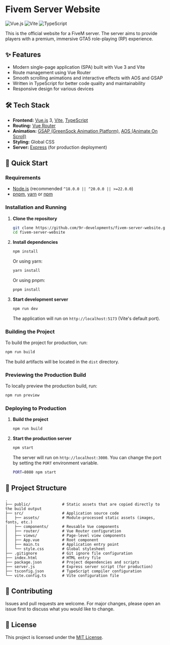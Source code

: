 # Fivem Server Website

![Vue.js](https://img.shields.io/badge/Vue.js-3-4FC08D?style=for-the-badge&logo=vue.js)
![Vite](https://img.shields.io/badge/Vite-5-646CFF?style=for-the-badge&logo=vite)
![TypeScript](https://img.shields.io/badge/TypeScript-5-3178C6?style=for-the-badge&logo=typescript)

This is the official website for a FiveM server. The server aims to provide players with a premium, immersive GTA5 role-playing (RP) experience.

## ✨ Features

- Modern single-page application (SPA) built with Vue 3 and Vite
- Route management using Vue Router
- Smooth scrolling animations and interactive effects with AOS and GSAP
- Written in TypeScript for better code quality and maintainability
- Responsive design for various devices

## 🛠️ Tech Stack

- **Frontend:** [Vue.js](https://vuejs.org/) 3, [Vite](https://vitejs.dev/), [TypeScript](https://www.typescriptlang.org/)
- **Routing:** [Vue Router](https://router.vuejs.org/)
- **Animation:** [GSAP (GreenSock Animation Platform)](https://gsap.com/), [AOS (Animate On Scroll)](https://michalsnik.github.io/aos/)
- **Styling:** Global CSS
- **Server:** [Express](https://expressjs.com/) (for production deployment)

## 🚀 Quick Start

### Requirements

- [Node.js](https://nodejs.org/) (recommended `^18.0.0 || ^20.0.0 || >=22.0.0`)
- [pnpm](https://pnpm.io/), [yarn](https://classic.yarnpkg.com/) or [npm](https://www.npmjs.com/)

### Installation and Running

1.  **Clone the repository**

    ```bash
    git clone https://github.com/9r-developments/fivem-server-website.git
    cd fivem-server-website
    ```

2.  **Install dependencies**

    ```bash
    npm install
    ```
    Or using yarn:
    ```bash
    yarn install
    ```
    Or using pnpm:
    ```bash
    pnpm install
    ```

3.  **Start development server**

    ```bash
    npm run dev
    ```
    The application will run on `http://localhost:5173` (Vite's default port).

### Building the Project

To build the project for production, run:

```bash
npm run build
```

The build artifacts will be located in the `dist` directory.

### Previewing the Production Build

To locally preview the production build, run:

```bash
npm run preview
```

### Deploying to Production

1. **Build the project**

   ```bash
   npm run build
   ```

2. **Start the production server**

   ```bash
   npm start
   ```

   The server will run on `http://localhost:3000`. You can change the port by setting the `PORT` environment variable.
   
   ```bash
   PORT=8080 npm start
   ```

## 📁 Project Structure

```
.
├── public/              # Static assets that are copied directly to the build output
├── src/                 # Application source code
│   ├── assets/          # Module-processed static assets (images, fonts, etc.)
│   ├── components/      # Reusable Vue components
│   ├── router/          # Vue Router configuration
│   ├── views/           # Page-level view components
│   ├── App.vue          # Root component
│   ├── main.ts          # Application entry point
│   └── style.css        # Global stylesheet
├── .gitignore           # Git ignore file configuration
├── index.html           # HTML entry file
├── package.json         # Project dependencies and scripts
├── server.js            # Express server script (for production)
├── tsconfig.json        # TypeScript compiler configuration
└── vite.config.ts       # Vite configuration file
```

## 🤝 Contributing

Issues and pull requests are welcome. For major changes, please open an issue first to discuss what you would like to change.

## 📄 License

This project is licensed under the [MIT License](LICENSE). 
